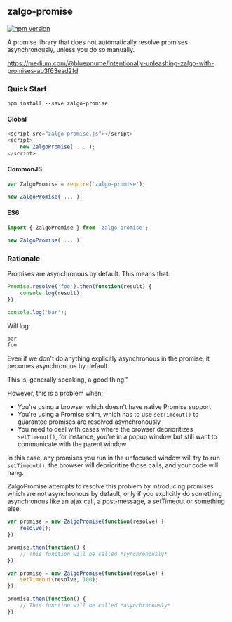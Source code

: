 zalgo-promise
-------------

[![npm version][version-badge]][package]

[version-badge]: https://img.shields.io/npm/v/zalgo-promise.svg?style=flat-square
[package]: https://www.npmjs.com/package/zalgo-promise

A promise library that does not automatically resolve promises asynchronously, unless you do so manually.

https://medium.com/@bluepnume/intentionally-unleashing-zalgo-with-promises-ab3f63ead2fd

### Quick Start

`npm install --save zalgo-promise`

#### Global

```javascript
<script src="zalgo-promise.js"></script>
<script>
    new ZalgoPromise( ... );
</script>
```

#### CommonJS

```javascript
var ZalgoPromise = require('zalgo-promise');

new ZalgoPromise( ... );
```

#### ES6

```javascript
import { ZalgoPromise } from 'zalgo-promise';

new ZalgoPromise( ... );
```

### Rationale

Promises are asynchronous by default. This means that:

```javascript
Promise.resolve('foo').then(function(result) {
    console.log(result);
});

console.log('bar');
```

Will log:

```javascript
bar
foo
```

Even if we don't do anything explicitly asynchronous in the promise, it becomes asynchronous by default.

This is, generally speaking, a good thing™

However, this is a problem when:

- You're using a browser which doesn't have native Promise support
- You're using a Promise shim, which has to use `setTimeout()` to guarantee promises are resolved asynchronously
- You need to deal with cases where the browser deprioritizes `setTimeout()`, for instance, you're in a popup window but still want to communicate with the parent window

In this case, any promises you run in the unfocused window will try to run `setTimeout()`, the browser will deprioritize those calls, and your code will hang.

ZalgoPromise attempts to resolve this problem by introducing promises which are not asynchronous by default, only if you explicitly do something asynchronous like an ajax call, a post-message, a setTimeout or something else.

```javascript
var promise = new ZalgoPromise(function(resolve) {
    resolve();
});

promise.then(function() {
    // This function will be called *synchronously*
});
```

```javascript
var promise = new ZalgoPromise(function(resolve) {
    setTimeout(resolve, 100);
});

promise.then(function() {
    // This function will be called *asynchronously*
});
```
